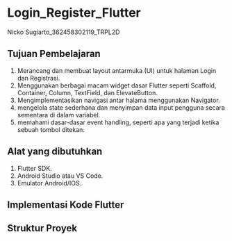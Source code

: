 # Login_Register_Flutter

Nicko Sugiarto_362458302119_TRPL2D
## Tujuan Pembelajaran
1. Merancang dan membuat layout antarmuka (UI) untuk halaman Login dan Registrasi.
2. Menggunakan berbagai macam widget dasar Flutter seperti Scaffold, Container, Column, TextField, dan ElevateButton.
3. Mengimplementasikan navigasi antar halama menggunakan Navigator.
4. mengelola state sederhana dan menyimpan data input pengguna secara sementara di dalam variabel.
5. memahami dasar-dasar event handling, seperti apa yang terjadi ketika sebuah tombol ditekan.

## Alat yang dibutuhkan
1. Flutter SDK.
2. Android Studio atau VS Code.
3. Emulator Android/IOS.

## Implementasi Kode Flutter

## Struktur Proyek

